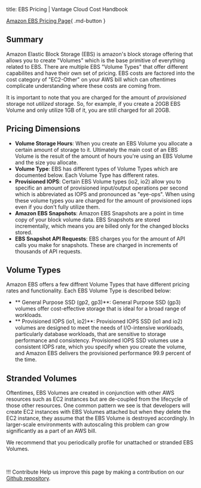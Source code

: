 title: EBS Pricing | Vantage Cloud Cost Handbook

[Amazon EBS Pricing Page](https://aws.amazon.com/ebs/pricing/){ .md-button }

## Summary

Amazon Elastic Block Storage (EBS) is amazon's block storage offering that allows you to create "Volumes" which is the base primitive of everything related to EBS. There are multiple EBS "Volume Types" that offer different capabilites and have their own set of pricing. EBS costs are factored into the cost category of "EC2-Other" on your AWS bill which can oftentimes complicate understanding where these costs are coming from. 

It is important to note that you are charged for the amount of _provisioned_ storage not _utilized_ storage. So, for example, if you create a 20GB EBS Volume and only utilize 1GB of it, you are still charged for all 20GB. 

## Pricing Dimensions

* **Volume Storage Hours**: When you create an EBS Volume you allocate a certain amount of storage to it. Ultimately the main cost of an EBS Volume is the result of the amount of hours you're using an EBS Volume and the size you allocate. 
* **Volume Type**: EBS has different types of Volume Types which are documented below. Each Volume Type has different rates. 
* **Provisioned IOPS**: Certain EBS Volume types (io2, io2) allow you to specific an amount of provisioned input/output operations per second which is abbreviated as IOPS and pronounced as "eye-ops". When using these volume types you are charged for the amount of provisioned iops even if you don't fully utilize them.
* **Amazon EBS Snapshots**: Amazon EBS Snapshots are a point in time copy of your block volume data. EBS Snapshots are stored incrementally, which means you are billed only for the changed blocks stored.
* **EBS Snapshot API Requests**: EBS charges you for the amount of API calls you make for snapshots. These are charged in increments of thousands of API requests. 


## Volume Types

Amazon EBS offers a few diffrent Volume Types that have different pricing rates and functionality. Each EBS Volume Type is described below:

* ** General Purpose SSD (gp2, gp3)**: General Purpose SSD (gp3) volumes offer cost-effective storage that is ideal for a broad range of workloads.
* ** Provisioned IOPS (io1, io2)**: Provisioned IOPS SSD (io1 and io2) volumes are designed to meet the needs of I/O-intensive workloads, particularly database workloads, that are sensitive to storage performance and consistency. Provisioned IOPS SSD volumes use a consistent IOPS rate, which you specify when you create the volume, and Amazon EBS delivers the provisioned performance 99.9 percent of the time.


## Stranded Volumes

Oftentimes, EBS Volumes are created in conjunction with other AWS resources such as EC2 instances but are de-coupled from the lifecycle of those other resources. One common pattern we see is that developers will create EC2 instances with EBS Volumes attached but when they delete the EC2 instance, they assume that the EBS Volume is destroyed accordingly. In larger-scale environments with autoscaling this problem can grow significantly as a part of an AWS bill.

We recommend that you periodically profile for unattached or stranded EBS Volumes.

<br/>

!!! Contribute
	Help us improve this page by making a contribution on our [Github repository](https://github.com/vantage-sh/handbook).